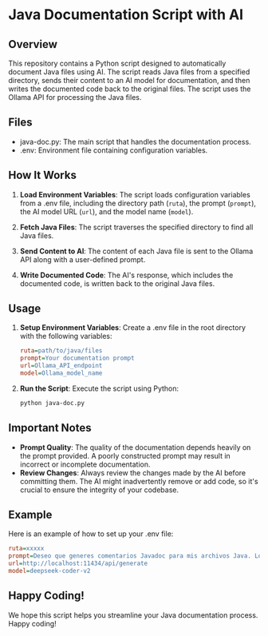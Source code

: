 # Java Documentation Script with AI

## Overview

This repository contains a Python script designed to automatically document Java files using AI. The script reads Java files from a specified directory, sends their content to an AI model for documentation, and then writes the documented code back to the original files. The script uses the Ollama API for processing the Java files.

## Files

- java-doc.py: The main script that handles the documentation process.
- .env: Environment file containing configuration variables.

## How It Works

1. **Load Environment Variables**: The script loads configuration variables from a .env file, including the directory path (`ruta`), the prompt (`prompt`), the AI model URL (`url`), and the model name (`model`).

2. **Fetch Java Files**: The script traverses the specified directory to find all Java files.

3. **Send Content to AI**: The content of each Java file is sent to the Ollama API along with a user-defined prompt.

4. **Write Documented Code**: The AI's response, which includes the documented code, is written back to the original Java files.

## Usage

1. **Setup Environment Variables**: Create a .env file in the root directory with the following variables:
    ```ini
    ruta=path/to/java/files
    prompt=Your documentation prompt
    url=Ollama_API_endpoint
    model=Ollama_model_name
    ```

2. **Run the Script**: Execute the script using Python:
    ```sh
    python java-doc.py
    ```

## Important Notes

- **Prompt Quality**: The quality of the documentation depends heavily on the prompt provided. A poorly constructed prompt may result in incorrect or incomplete documentation.
- **Review Changes**: Always review the changes made by the AI before committing them. The AI might inadvertently remove or add code, so it's crucial to ensure the integrity of your codebase.

## Example

Here is an example of how to set up your .env file:
```ini
ruta=xxxxx
prompt=Deseo que generes comentarios Javadoc para mis archivos Java. Los comentarios deben incluir los siguientes elementos: Para las clases(esto debe ser previo o antes de la linea de la definicion de la clase NO encima el paquete):1. comentario de para que sirve la clase actual 2. Comentario de autor: debe estar presente @author, pero dejarse vacío.3.  @version: 1.0,  Para los metodos1. Parámetros de entrada: listar y describir cada uno.2. Salida: escribir el valor de retorno.Sigue el formato conocido por oracle.No añadas ningún otro comentario. No es ecesario comentar cada línea, sólo los comentarios requeridos para Javadoc.Debes responderme el codigo fuente completo mas su javadoc como indique , no puedes quitar ni una linea de codigo 
url=http://localhost:11434/api/generate
model=deepseek-coder-v2
```

## Happy Coding!

We hope this script helps you streamline your Java documentation process. Happy coding!